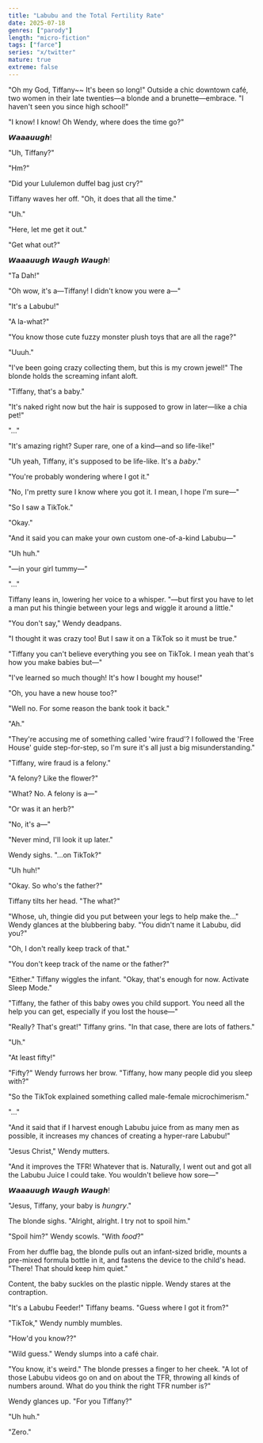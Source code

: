 ```yaml
---
title: "Labubu and the Total Fertility Rate"
date: 2025-07-18
genres: ["parody"]
length: "micro-fiction"
tags: ["farce"]
series: "x/twitter"
mature: true
extreme: false
---
```

"Oh my God, Tiffany~~ It's been so long!" Outside a chic downtown café, two women in their late twenties—a blonde and a brunette—embrace.
"I haven't seen you since high school!"

"I know! I know! Oh Wendy, where does the time go?"

𝙒𝙖𝙖𝙖𝙪𝙪𝙜𝙝!

"Uh, Tiffany?"

"Hm?"

"Did your Lululemon duffel bag just cry?"

Tiffany waves her off. "Oh, it does that all the time."

"Uh."

"Here, let me get it out."

"Get what out?"

𝙒𝙖𝙖𝙖𝙪𝙪𝙜𝙝 𝙒𝙖𝙪𝙜𝙝 𝙒𝙖𝙪𝙜𝙝!

"Ta Dah!"

"Oh wow, it's a—Tiffany! I didn't know you were a—"

"It's a Labubu!" 

"A la-what?"

"You know those cute fuzzy monster plush toys that are all the rage?"

"Uuuh."

"I've been going crazy collecting them, but this is my crown jewel!" The blonde holds the screaming infant aloft.

"Tiffany, that's a baby."

"It's naked right now but the hair is supposed to grow in later—like a chia pet!"

"..."

"It's amazing right? Super rare, one of a kind—and so life-like!"

"Uh yeah, Tiffany, it's supposed to be life-like. It's a 𝘣𝘢𝘣𝘺."

"You're probably wondering where I got it."

"No, I'm pretty sure I know where you got it. I mean, I hope I'm sure—"

"So I saw a TikTok."

"Okay."

"And it said you can make your own custom one-of-a-kind Labubu—"

"Uh huh."

"—in your girl tummy—"

"..."

Tiffany leans in, lowering her voice to a whisper. "—but first you have to let a man put his thingie between your legs and wiggle it around a little."

"You don't say," Wendy deadpans.

"I thought it was crazy too! But I saw it on a TikTok so it must be true."

"Tiffany you can't believe everything you see on TikTok. I mean yeah that's how you make babies but—"

"I've learned so much though! It's how I bought my house!"

"Oh, you have a new house too?"

"Well no. For some reason the bank took it back." 

"Ah."

"They're accusing me of something called 'wire fraud'? I followed the 'Free House' guide step-for-step, so I'm sure it's all just a big misunderstanding."

"Tiffany, wire fraud is a felony."

"A felony? Like the flower?"

"What? No. A felony is a—"

"Or was it an herb?"

"No, it's a—"

"Never mind, I'll look it up later."

Wendy sighs. "...on TikTok?"

"Uh huh!"

"Okay. So who's the father?"

Tiffany tilts her head. "The what?"

"Whose, uh, thingie did you put between your legs to help make the..." Wendy glances at the blubbering baby. "You didn't name it Labubu, did you?"

"Oh, I don't really keep track of that."

"You don't keep track of the name or the father?"

"Either." Tiffany wiggles the infant. "Okay, that's enough for now. Activate Sleep Mode."

"Tiffany, the father of this baby owes you child support. You need all the help you can get, especially if you lost the house—"

"Really? That's great!" Tiffany grins. "In that case, there are lots of fathers."

"Uh."

"At least fifty!"

"Fifty?" Wendy furrows her brow. "Tiffany, how many people did you sleep with?"

"So the TikTok explained something called male-female microchimerism."

"..."

"And it said that if I harvest enough Labubu juice from as many men as possible, it increases my chances of creating a hyper-rare Labubu!"

"Jesus Christ," Wendy mutters.

"And it improves the TFR! Whatever that is. Naturally, I went out and got all the Labubu Juice I could take. You wouldn't believe how sore—"

𝙒𝙖𝙖𝙖𝙪𝙪𝙜𝙝 𝙒𝙖𝙪𝙜𝙝 𝙒𝙖𝙪𝙜𝙝!

"Jesus, Tiffany, your baby is 𝘩𝘶𝘯𝘨𝘳𝘺."

The blonde sighs. "Alright, alright. I try not to spoil him." 

"Spoil him?" Wendy scowls. "With 𝘧𝘰𝘰𝘥?"

From her duffle bag, the blonde pulls out an infant-sized bridle, mounts a pre-mixed formula bottle in it, and fastens the device to the child's head. "There! That should keep him quiet."

Content, the baby suckles on the plastic nipple. Wendy stares at the contraption.

"It's a Labubu Feeder!" Tiffany beams. "Guess where I got it from?"

"TikTok," Wendy numbly mumbles.

"How'd you know??" 

"Wild guess." Wendy slumps into a café chair. 

"You know, it's weird." The blonde presses a finger to her cheek. "A lot of those Labubu videos go on and on about the TFR, throwing all kinds of numbers around. What do you think the right TFR number is?"

Wendy glances up. "For you Tiffany?"

"Uh huh."

"Zero."